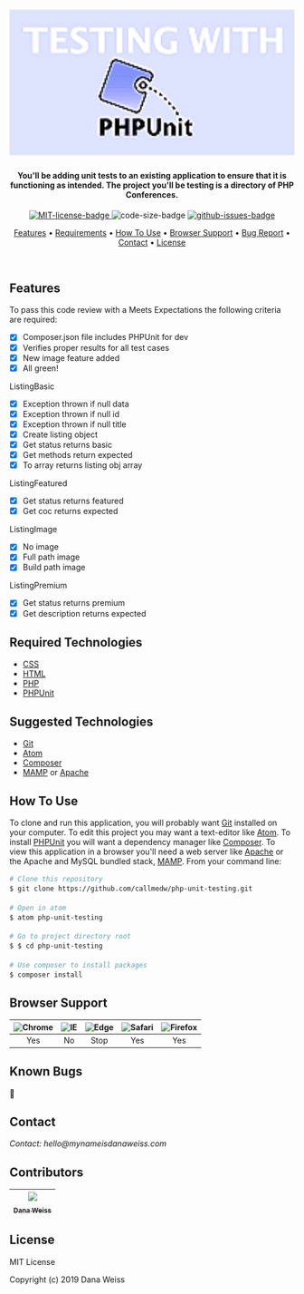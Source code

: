 <h1 align="center">
  <img src="images/testing-w-phpunit.jpg" alt="Pic of PHPunit logo" width="600px"></a>
</h1>

<h4 align="center">
 You'll be adding unit tests to an existing application to ensure that it is functioning as intended. The project you'll be testing is a directory of PHP Conferences.
</h4>

<p align="center">
  <a href="https://opensource.org/licenses/MIT">
    <img src="https://img.shields.io/badge/License-MIT-green.svg?style=popout"
    alt="MIT-license-badge">
  </a>
  <img src="https://img.shields.io/github/languages/code-size/callmedw/php-unit-testing.svg?style=popout"
  alt="code-size-badge">
  <a href="https://GitHub.com/callmedw/php-unit-testing/issues/">
    <img src="https://img.shields.io/github/issues/callmedw/php-unit-testing.svg?style=popout"
    alt="github-issues-badge">
  </a>
</p>

<p align="center">
  <!-- <a href="#preview">Screenshot</a> • -->
  <a href="#features">Features</a> •
  <a href="#required-technologies">Requirements</a> •
  <a href="#how-to-use">How To Use</a> •
  <a href="#browser-support">Browser Support</a> •
  <a href="#known-bugs">Bug Report</a> •
  <a href="#contact">Contact</a> •
  <a href="#license">License</a>
</p>
<br>

<!-- ## Preview -->

## Features

To pass this code review with a Meets Expectations the following criteria are required:

- [x] Composer.json file includes PHPUnit for dev
- [x] Verifies proper results for all test cases
- [x] New image feature added
- [x] All green!

ListingBasic
- [x] Exception thrown if null data
- [x] Exception thrown if null id
- [x] Exception thrown if null title
- [x] Create listing object
- [x] Get status returns basic
- [x] Get methods return expected
- [x] To array returns listing obj array

ListingFeatured
- [x] Get status returns featured
- [x] Get coc returns expected

ListingImage
- [x] No image
- [x] Full path image
- [x] Build path image

ListingPremium
- [x] Get status returns premium
- [x] Get description returns expected

## Required Technologies

* [CSS](https://www.w3.org/TR/CSS/)
* [HTML](https://www.w3.org/TR/html5/)
* [PHP](https://php.net)
* [PHPUnit](https://phpunit.de/index.html)

## Suggested Technologies

* [Git](https://git-scm.com)
* [Atom](https://atom.io/)
* [Composer](https://getcomposer.org/)
* [MAMP](https://www.mamp.info/en/) or [Apache](https://httpd.apache.org/)

## How To Use

To clone and run this application, you will probably want [Git](https://git-scm.com) installed on your computer. To edit this project you may want a text-editor like [Atom](https://atom.io/). To install [PHPUnit](https://phpunit.de/index.html) you will want a dependency manager like [Composer](https://getcomposer.org/). To view this application in a browser you'll need a web server like [Apache](https://httpd.apache.org/) or the Apache and MySQL bundled stack, [MAMP](https://www.mamp.info/en/). From your command line:

```bash
# Clone this repository
$ git clone https://github.com/callmedw/php-unit-testing.git

# Open in atom
$ atom php-unit-testing

# Go to project directory root
$ $ cd php-unit-testing

# Use composer to install packages
$ composer install

```

##  Browser Support
| <img src="https://user-images.githubusercontent.com/1215767/34348387-a2e64588-ea4d-11e7-8267-a43365103afe.png" alt="Chrome" width="16px" height="16px" /> | <img src="https://user-images.githubusercontent.com/1215767/34348590-250b3ca2-ea4f-11e7-9efb-da953359321f.png" alt="IE" width="16px" height="16px" />  | <img src="https://user-images.githubusercontent.com/1215767/34348380-93e77ae8-ea4d-11e7-8696-9a989ddbbbf5.png" alt="Edge" width="16px" height="16px" />  | <img src="https://user-images.githubusercontent.com/1215767/34348394-a981f892-ea4d-11e7-9156-d128d58386b9.png" alt="Safari" width="16px" height="16px" />  | <img src="https://user-images.githubusercontent.com/1215767/34348383-9e7ed492-ea4d-11e7-910c-03b39d52f496.png" alt="Firefox" width="16px" height="16px" />  |
| :---------: | :---------: | :---------: | :---------: | :---------: |
| Yes | No | Stop | Yes | Yes |

## Known Bugs

🐞

## Contact

_Contact: hello@mynameisdanaweiss.com_

## Contributors

<!-- prettier-ignore -->
| [<img src="https://avatars2.githubusercontent.com/u/21694548?s=460&v=4" width="100px;"/><br /><sub><b>Dana Weiss</b></sub>](https://github.com/callmedw)<br /> |
| :---: |

## License

MIT License

Copyright (c) 2019 Dana Weiss
